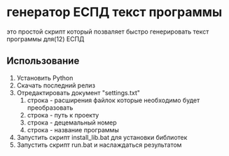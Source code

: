 # генератор ЕСПД текст программы
это простой скрипт который позваляет быстро генерировать текст программы для(12) ЕСПД

## Использование
1) Установить Python 
2) Скачать последний релиз
3) Отредактировать документ "settings.txt"
   1) строка - расширения файлок которые необходимо будет преобразовать
   2) строка - путь к проекту
   3) строка - децемальный номер
   4) строка - название программы
5) Запустить скрипт install_lib.bat для установки библиотек
6) Запустить скрипт run.bat и наслаждаться результатом
